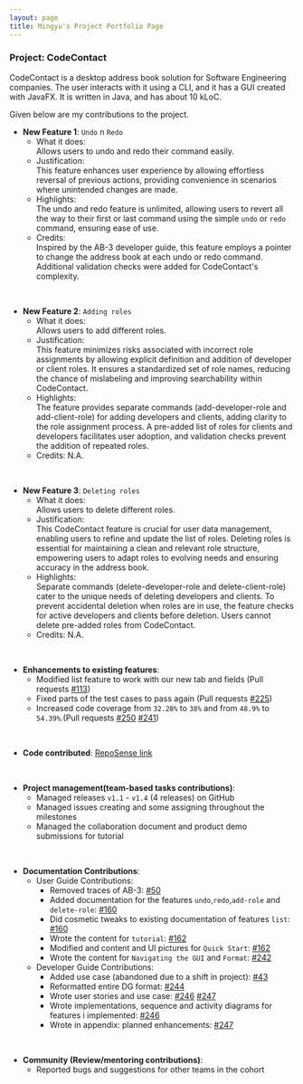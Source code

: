 ```yaml
---
layout: page
title: Mingyu's Project Portfolio Page
---
```


### Project: CodeContact

CodeContact is a desktop address book solution for Software Engineering companies. The user interacts with it using a
CLI, and it has a GUI created with JavaFX. It is written in Java, and has about 10 kLoC.

Given below are my contributions to the project.

* **New Feature 1**: `Undo` n `Redo`
  * What it does: <br> Allows users to undo and redo their command easily.
  * Justification: <br> This feature enhances user experience by allowing effortless reversal of previous actions,
  providing convenience in scenarios where unintended changes are made.
  * Highlights: <br> The undo and redo feature is unlimited, allowing users to revert all the way to their first or last command using
  the simple `undo` or `redo` command, ensuring ease of use.
  * Credits: <br> Inspired by the AB-3 developer guide, this feature employs a pointer to change the address book at each undo or redo command.
  Additional validation checks were added for CodeContact's complexity.
<br>

* **New Feature 2**: `Adding roles `
    * What it does: <br> Allows users to add different roles.
    * Justification: <br> This feature minimizes risks associated with incorrect role assignments by allowing explicit
definition and addition of developer or client roles. It ensures a standardized set of role names,
reducing the chance of mislabeling and improving searchability within CodeContact.
    * Highlights: <br> The feature provides separate commands (add-developer-role and add-client-role) for adding developers and clients,
adding clarity to the role assignment process. A pre-added list of roles for clients and developers facilitates user adoption, and validation checks prevent the addition of repeated roles.
    * Credits: N.A.
<br>

* **New Feature 3**: `Deleting roles `
    * What it does: <br> Allows users to delete different roles.
    * Justification: <br> This CodeContact feature is crucial for user data management, enabling users to refine and update the list of roles.
  Deleting roles is essential for maintaining a clean and relevant role structure, empowering users to adapt roles to evolving needs and ensuring accuracy in the address book.
    * Highlights: <br> Separate commands (delete-developer-role and delete-client-role) cater to the unique needs of deleting developers and clients.
  To prevent accidental deletion when roles are in use, the feature checks for active developers and clients before deletion. Users cannot delete pre-added roles from CodeContact.
    * Credits: N.A.
<br>

* **Enhancements to existing features**:
    * Modified list feature to work with our new tab and fields (Pull requests [\#113](https://github.com/AY2324S1-CS2103T-T09-2/tp/pull/113))
    * Fixed parts of the test cases to pass again (Pull requests [\#225](https://github.com/AY2324S1-CS2103T-T09-2/tp/pull/225))
    * Increased code coverage from `32.28%` to `38%` and from `48.9%` to `54.39%`.(Pull requests [\#250](https://github.com/AY2324S1-CS2103T-T09-2/tp/pull/250)
      [\#241](https://github.com/AY2324S1-CS2103T-T09-2/tp/pull/241))
<br>

* **Code contributed**: [RepoSense link](https://nus-cs2103-ay2324s1.github.io/tp-dashboard/?search=mingyu&sort=groupTitle&sortWithin=title&timeframe=commit&mergegroup=&groupSelect=groupByRepos&breakdown=true&checkedFileTypes=docs~functional-code~test-code&since=2023-09-22&tabOpen=true&tabType=zoom&zA=mingyu-wan&zR=AY2324S1-CS2103T-T09-2%2Ftp%5Bmaster%5D&zACS=241.3&zS=2023-09-22&zFS=mingyu&zU=2023-11-10&zMG=false&zFTF=commit&zFGS=groupByRepos&zFR=false)
<br>

* **Project management(team-based tasks contributions)**:
    * Managed releases `v1.1` - `v1.4` (4 releases) on GitHub
    * Managed issues creating and some assigning throughout the milestones
    * Managed the collaboration document and product demo submissions for tutorial
<br>

* **Documentation Contributions**:
    * User Guide Contributions:
        * Removed traces of AB-3: [\#50](https://github.com/AY2324S1-CS2103T-T09-2/tp/pull/50)
        * Added documentation for the features `undo`,`redo`,`add-role` and `delete-role`: [\#160](https://github.com/AY2324S1-CS2103T-T09-2/tp/pull/160)
        * Did cosmetic tweaks to existing documentation of features `list`: [\#160](https://github.com/AY2324S1-CS2103T-T09-2/tp/pull/160)
        * Wrote the content for `tutorial`: [\#162](https://github.com/AY2324S1-CS2103T-T09-2/tp/pull/162)
        * Modified and content and UI pictures for `Quick Start`: [\#162](https://github.com/AY2324S1-CS2103T-T09-2/tp/pull/162)
        * Wrote the content for `Navigating the GUI` and `Format`: [\#242](https://github.com/AY2324S1-CS2103T-T09-2/tp/pull/242)
    * Developer Guide Contributions:
        * Added use case (abandoned due to a shift in project): [\#43](https://github.com/AY2324S1-CS2103T-T09-2/tp/pull/43)
        * Reformatted entire DG format: [\#244](https://github.com/AY2324S1-CS2103T-T09-2/tp/pull/244)
        * Wrote user stories and use case: [\#246](https://github.com/AY2324S1-CS2103T-T09-2/tp/pull/246) [\#247](https://github.com/AY2324S1-CS2103T-T09-2/tp/pull/247)
        * Wrote implementations, sequence and activity diagrams for features i implemented: [\#246](https://github.com/AY2324S1-CS2103T-T09-2/tp/pull/246)
        * Wrote in appendix: planned enhancements: [\#247](https://github.com/AY2324S1-CS2103T-T09-2/tp/pull/246)
<br>

* **Community (Review/mentoring contributions)**:
    * Reported bugs and suggestions for other teams in the cohort
<br>
